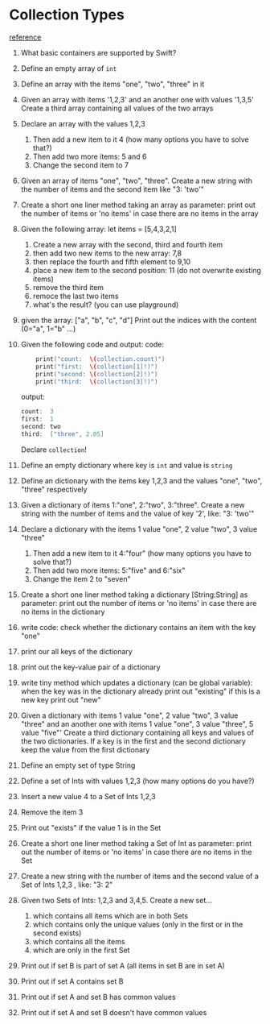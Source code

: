 # Collection Types

[reference](https://docs.swift.org/swift-book/LanguageGuide/CollectionTypes.html)

1. What basic containers are supported by Swift?
1. Define an empty array of `int`
1. Define an array with the items "one", "two", "three" in it
1. Given an array with items '1,2,3' and an another one with values '1,3,5'
Create a third array containing all values of the two arrays
1. Declare an array with the values 1,2,3
    1. Then add a new item to it 4 (how many options you have to solve that?)
    1. Then add two more items: 5 and 6
    1. Change the second item to 7
1. Given an array of items "one", "two", "three". Create a new string with the number of items and the second item like "3: 'two'"
1. Create a short one liner method taking an array as parameter: print out the number of items or 'no items' in case there are no items in the array
1. Given the following array: let items = [5,4,3,2,1]
    1. Create a new array with the second, third and fourth item
    1. then add two new items to the new array: 7,8
    1. then replace the fourth and fifth element to 9,10
    1. place a new item to the second position: 11 (do not overwrite existing items)
    1. remove the third item
    1. remoce the last two items
    1. what's the result? (you can use playground)
1. given the array: ["a", "b", "c", "d"]
    Print out the indices with the content (0="a", 1="b" ...)
1. Given the following code and output:
code:
    ```swift
        print("count:  \(collection.count)")
        print("first:  \(collection[1]!)")
        print("second: \(collection[2]!)")
        print("third:  \(collection[3]!)")
    ```
    output:
    ```swift
    count:  3
    first:  1
    second: two
    third:  ["three", 2.05]
    ```
    
    Declare `collection`!
1. Define an empty dictionary where key is `int` and value is `string`
1. Define an dictionary with the items key 1,2,3 and the values "one", "two", "three" respectively
1. Given a dictionary of items 1:"one", 2:"two", 3:"three". Create a new string with the number of items and the value of key '2', like: "3: 'two'"
1. Declare a  dictionary with the items 1 value "one", 2 value "two", 3 value "three"
    1. Then add a new item to it 4:"four" (how many options you have to solve that?)
    1. Then add two more items: 5:"five" and 6:"six"
    1. Change the item 2 to "seven"
1. Create a short one liner method taking a dictionary [String:String] as parameter: print out the number of items or 'no items' in case there are no items in the dictionary
1. write code: check whether the dictionary contains an item with the key "one"
1. print our all keys of the dictionary
1. print out the key-value pair of a dictionary
1. write tiny method which updates a dictionary (can be global variable): when the key was in the dictionary already print out "existing" if this is a new key print out "new"
1. Given a dictionary with items 1 value "one", 2 value "two", 3 value "three" and an another one with items 1 value "one", 3 value "three", 5 value "five"'
Create a third dictionary containing all keys and values of the two dictionaries. If a key is in the first and the second dictionary keep the value from the first dictionary
1. Define an empty set of type String
1. Define a set of Ints with values 1,2,3 (how many options do you have?)
1. Insert a new value 4 to a Set of Ints 1,2,3
1. Remove the item 3
1. Print out "exists" if the value 1 is in the Set
1. Create a short one liner method taking a Set of Int as parameter: print out the number of items or 'no items' in case there are no items in the Set
1. Create a new string with the number of items and the second value of a Set of Ints 1,2,3 , like: "3: 2"
1. Given two Sets of Ints: 1,2,3 and 3,4,5. Create a new set...
    1. which contains all items which are in both Sets
    2. which contains only the unique values (only in the first or in the second exists)
    3. which contains all the items
    4. which are only in the first Set
1. Print out if set B is part of set A (all items in set B are in set A)
1. Print out if set A contains set B
1. Print out if set A and set B has common values
1. Print out if set A and set B doesn't have common values
